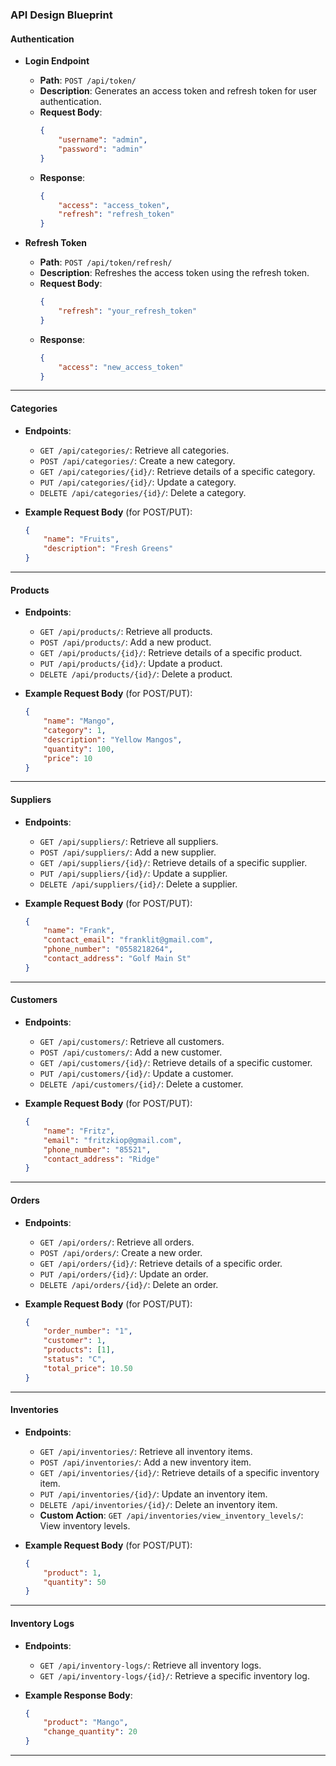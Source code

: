 ### API Design Blueprint

#### **Authentication**
- **Login Endpoint**
  - **Path**: `POST /api/token/`
  - **Description**: Generates an access token and refresh token for user authentication.
  - **Request Body**:
    ```json
    {
        "username": "admin",
        "password": "admin"
    }
    ```
  - **Response**:
    ```json
    {
        "access": "access_token",
        "refresh": "refresh_token"
    }
    ```

- **Refresh Token**
  - **Path**: `POST /api/token/refresh/`
  - **Description**: Refreshes the access token using the refresh token.
  - **Request Body**:
    ```json
    {
        "refresh": "your_refresh_token"
    }
    ```
  - **Response**:
    ```json
    {
        "access": "new_access_token"
    }
    ```

---

#### **Categories**
- **Endpoints**:
  - `GET /api/categories/`: Retrieve all categories.
  - `POST /api/categories/`: Create a new category.
  - `GET /api/categories/{id}/`: Retrieve details of a specific category.
  - `PUT /api/categories/{id}/`: Update a category.
  - `DELETE /api/categories/{id}/`: Delete a category.

- **Example Request Body** (for POST/PUT):
  ```json
  {
      "name": "Fruits",
      "description": "Fresh Greens"
  }
  ```

---

#### **Products**
- **Endpoints**:
  - `GET /api/products/`: Retrieve all products.
  - `POST /api/products/`: Add a new product.
  - `GET /api/products/{id}/`: Retrieve details of a specific product.
  - `PUT /api/products/{id}/`: Update a product.
  - `DELETE /api/products/{id}/`: Delete a product.

- **Example Request Body** (for POST/PUT):
  ```json
  {
      "name": "Mango",
      "category": 1,
      "description": "Yellow Mangos",
      "quantity": 100,
      "price": 10
  }
  ```

---

#### **Suppliers**
- **Endpoints**:
  - `GET /api/suppliers/`: Retrieve all suppliers.
  - `POST /api/suppliers/`: Add a new supplier.
  - `GET /api/suppliers/{id}/`: Retrieve details of a specific supplier.
  - `PUT /api/suppliers/{id}/`: Update a supplier.
  - `DELETE /api/suppliers/{id}/`: Delete a supplier.

- **Example Request Body** (for POST/PUT):
  ```json
  {
      "name": "Frank",
      "contact_email": "franklit@gmail.com",
      "phone_number": "0558218264",
      "contact_address": "Golf Main St"
  }
  ```

---

#### **Customers**
- **Endpoints**:
  - `GET /api/customers/`: Retrieve all customers.
  - `POST /api/customers/`: Add a new customer.
  - `GET /api/customers/{id}/`: Retrieve details of a specific customer.
  - `PUT /api/customers/{id}/`: Update a customer.
  - `DELETE /api/customers/{id}/`: Delete a customer.

- **Example Request Body** (for POST/PUT):
  ```json
  {
      "name": "Fritz",
      "email": "fritzkiop@gmail.com",
      "phone_number": "85521",
      "contact_address": "Ridge"
  }
  ```

---

#### **Orders**
- **Endpoints**:
  - `GET /api/orders/`: Retrieve all orders.
  - `POST /api/orders/`: Create a new order.
  - `GET /api/orders/{id}/`: Retrieve details of a specific order.
  - `PUT /api/orders/{id}/`: Update an order.
  - `DELETE /api/orders/{id}/`: Delete an order.

- **Example Request Body** (for POST/PUT):
  ```json
  {
      "order_number": "1",
      "customer": 1,
      "products": [1],
      "status": "C",
      "total_price": 10.50
  }
  ```

---

#### **Inventories**
- **Endpoints**:
  - `GET /api/inventories/`: Retrieve all inventory items.
  - `POST /api/inventories/`: Add a new inventory item.
  - `GET /api/inventories/{id}/`: Retrieve details of a specific inventory item.
  - `PUT /api/inventories/{id}/`: Update an inventory item.
  - `DELETE /api/inventories/{id}/`: Delete an inventory item.
  - **Custom Action**: `GET /api/inventories/view_inventory_levels/`: View inventory levels.

- **Example Request Body** (for POST/PUT):
  ```json
  {
      "product": 1,
      "quantity": 50
  }
  ```

---

#### **Inventory Logs**
- **Endpoints**:
  - `GET /api/inventory-logs/`: Retrieve all inventory logs.
  - `GET /api/inventory-logs/{id}/`: Retrieve a specific inventory log.

- **Example Response Body**:
  ```json
  {
      "product": "Mango",
      "change_quantity": 20
  }
  ```

---

